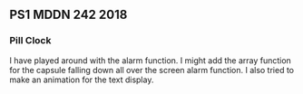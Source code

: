 ## PS1 MDDN 242 2018

### Pill Clock

I have played around with the alarm function. I might add the array function for the capsule falling down all over the screen alarm function. I also tried to make an animation for the text display.




